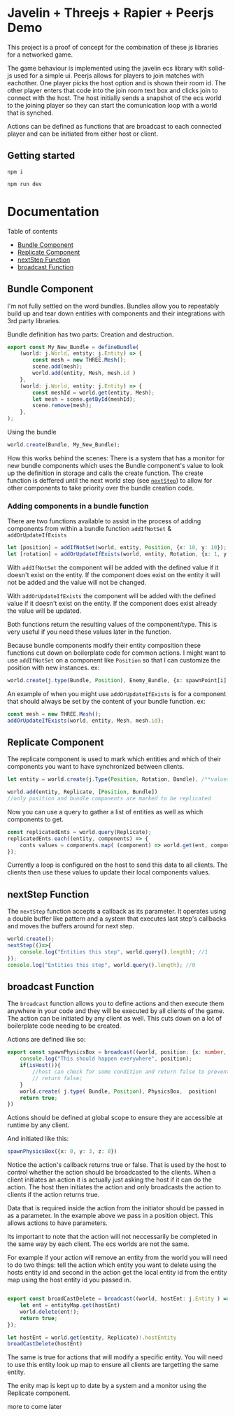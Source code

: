 # Javelin + Threejs + Rapier + Peerjs Demo

This project is a proof of concept for the combination of these js libraries for a networked game.

The game behaviour is implemented using the javelin ecs library with solid-js used for a simple ui. Peerjs allows for players to join matches with eachother. One player picks the host option and is shown their room id. The other player enters that code into the join room text box and clicks join to connect with the host. The host initially sends a snapshot of the ecs world to the joining player so they can start the comunication loop with a world that is synched.

Actions can be defined as functions that are broadcast to each connected player and can be initiated from either host or client.


## Getting started

```
npm i
```


```
npm run dev
```

# Documentation

Table of contents

- [Bundle Component](#bundle-component)
- [Replicate Component](#replicate-component)
- [nextStep Function](#nextstep-function)
- [broadcast Function](#broadcast-function)
## Bundle Component
I'm not fully settled on the word bundles. Bundles allow you to repeatably build up and tear down entities with components and their integrations with 3rd party libraries. 

Bundle definition has two parts: Creation and destruction. 

```typescript
export const My_New_Bundle = defineBundle(
    (world: j.World, entity: j.Entity) => {
        const mesh = new THREE.Mesh();
        scene.add(mesh);
        world.add(entity, Mesh, mesh.id )
    },
    (world: j.World, entity: j.Entity) => {
        const meshId = world.get(entity, Mesh);
        let mesh = scene.getById(meshId);
        scene.remove(mesh);
    },
);
```

Using the bundle

```typescript
world.create(Bundle, My_New_Bundle);
```

How this works behind the scenes: There is a system that has a monitor for new bundle components which uses the Bundle component's value to look up the definition in storage and calls the create function. The create function is deffered until the next world step (see [`nextStep`](##nextStep_Function)) to allow for other components to take priority over the bundle creation code.

### Adding components in a bundle function
There are two functions available to assist in the process of adding components from within a bundle function `addIfNotSet` & `addOrUpdateIfExists`
```typescript
let [position] = addIfNotSet(world, entity, Position, {x: 10, y: 10});
let [rotation] = addOrUpdateIfExists(world, entity, Rotation, {x: 1, y: 0});
```
With `addIfNotSet` the component will be added with the defined value if it doesn't exist on the entity. If the component does exist on the entity it will not be added and the value will not be changed.

With `addOrUpdateIfExists` the component will be added with the defined value if it doesn't exist on the entity. If the component does exist already the value will be updated.

Both functions return the resulting values of the component/type. This is very useful if you need these values later in the function.

Because bundle components modify their entity composition these functions cut down on boilerplate code for common actions. I might want to use `addIfNotSet` on a component like `Position` so that I can customize the position with new instances. ex:
```typescript
world.create(j.type(Bundle, Position), Enemy_Bundle, {x: spawnPoint[i].x, y: spawnPoint[i].y})
```
An example of when you might use `addOrUpdateIfExists` is for a component that should always be set by the content of your bundle function. ex:
```typescript
const mesh = new THREE.Mesh();
addOrUpdateIfExists(world, entity, Mesh, mesh.id);
```


## Replicate Component
The replicate component is used to mark which entities and which of their components you want to have synchronized between clients.

```typescript
let entity = world.create(j.Type(Position, Rotation, Bundle), /**values */);

world.add(entity, Replicate, [Position, Bundle])
//only position and bundle components are marked to be replicated
```
Now you can use a query to gather a list of entities as well as which components to get.

```typescript
const replicatedEnts = world.query(Replicate);
replicatedEnts.each((entity, components) => {
    conts values = components.map( (component) => world.get(ent, component); );
});
```

Currently a loop is configured on the host to send this data to all clients. The clients then use these values to update their local components values. 

## nextStep Function

The `nextStep` function accepts a callback as its parameter. It operates using a double buffer like pattern and a system that executes last step's callbacks and moves the buffers around for next step.

```typescript
world.create();
nextStep(()=>{
    console.log("Entities this step", world.query().length); //1
});
console.log("Entities this step", world.query().length); //0
```

## broadcast Function

The `broadcast` function allows you to define actions and then execute them anywhere in your code and they will be executed by all clients of the game. The action can be initiated by any client as well. This cuts down on a lot of boilerplate code needing to be created.

Actions are defined like so:
```typescript
export const spawnPhysicsBox = broadcast((world, position: {x: number, y: number, z: number}) => {
	console.log("This should happen everywhere", position);
	if(isHost()){
		//host can check for some condition and return false to prevent the action from being broadcast
		// return false;
	}
	world.create( j.type( Bundle, Position), PhysicsBox,  position)
	return true;
})
```
Actions should be defined at global scope to ensure they are accessible at runtime by any client.

And initiated like this:

```typescript
spawnPhysicsBox({x: 0, y: 3, z: 0})
```

Notice the action's callback returns true or false. That is used by the host to control whether the action should be broadcasted to the clients. When a client initiates an action it is actually just asking the host if it can do the action. The host then initiates the action and only broadcasts the action to clients if the action returns true.

Data that is required inside the action from the initiator should be passed in as a parameter. In the example above we pass in a position object. This allows actions to have parameters. 

Its important to note that the action will not neccessarily be completed in the same way by each client. The ecs worlds are not the same.

For example if your action will remove an entity from the world you will need to do two things: tell the action which entity you want to delete using the hosts entity id and second in the action get the local entity id from the entity map using the host entity id you passed in. 

```typescript

export const broadCastDelete = broadcast((world, hostEnt: j.Entity ) => {
	let ent = entityMap.get(hostEnt)
	world.delete(ent!);
	return true;
});

let hostEnt = world.get(entity, Replicate)!.hostEntity
broadCastDelete(hostEnt)
```

The same is true for actions that will modify a specific entity. You will need to use this entity look up map to ensure all clients are targetting the same entity.

The enity map is kept up to date by a system and a monitor using the Replicate component. 

more to come later